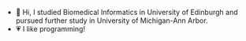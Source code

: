 - 👋 Hi, I studied Biomedical Informatics in University of Edinburgh and pursued further study in University of Michigan-Ann Arbor.
- 💗 I like programming!


<!---
Zjx01/Zjx01 is a ✨ special ✨ repository because its `README.md` (this file) appears on your GitHub profile.
You can click the Preview link to take a look at your changes.
--->
